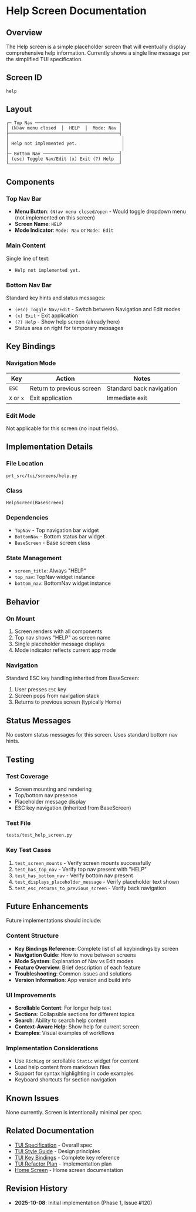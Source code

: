 # Help Screen Documentation

## Overview

The Help screen is a simple placeholder screen that will eventually display comprehensive help information. Currently shows a single line message per the simplified TUI specification.

## Screen ID

`help`

## Layout

```
┌─ Top Nav ────────────────────────────────┐
│ (N)av menu closed  │  HELP  │  Mode: Nav │
├──────────────────────────────────────────┤
│                                           │
│ Help not implemented yet.                 │
│                                           │
├─ Bottom Nav ─────────────────────────────┤
│ (esc) Toggle Nav/Edit (x) Exit (?) Help  │
└──────────────────────────────────────────┘
```

## Components

### Top Nav Bar
- **Menu Button**: `(N)av menu closed/open` - Would toggle dropdown menu (not implemented on this screen)
- **Screen Name**: `HELP`
- **Mode Indicator**: `Mode: Nav` or `Mode: Edit`

### Main Content
Single line of text:
- `Help not implemented yet.`

### Bottom Nav Bar
Standard key hints and status messages:
- `(esc) Toggle Nav/Edit` - Switch between Navigation and Edit modes
- `(x) Exit` - Exit application
- `(?) Help` - Show help screen (already here)
- Status area on right for temporary messages

## Key Bindings

### Navigation Mode

| Key | Action | Notes |
|-----|--------|-------|
| `ESC` | Return to previous screen | Standard back navigation |
| `X` or `x` | Exit application | Immediate exit |

### Edit Mode

Not applicable for this screen (no input fields).

## Implementation Details

### File Location
`prt_src/tui/screens/help.py`

### Class
`HelpScreen(BaseScreen)`

### Dependencies
- `TopNav` - Top navigation bar widget
- `BottomNav` - Bottom status bar widget
- `BaseScreen` - Base screen class

### State Management
- `screen_title`: Always "HELP"
- `top_nav`: TopNav widget instance
- `bottom_nav`: BottomNav widget instance

## Behavior

### On Mount
1. Screen renders with all components
2. Top nav shows "HELP" as screen name
3. Single placeholder message displays
4. Mode indicator reflects current app mode

### Navigation
Standard ESC key handling inherited from BaseScreen:
1. User presses `ESC` key
2. Screen pops from navigation stack
3. Returns to previous screen (typically Home)

## Status Messages

No custom status messages for this screen. Uses standard bottom nav hints.

## Testing

### Test Coverage
- Screen mounting and rendering
- Top/bottom nav presence
- Placeholder message display
- ESC key navigation (inherited from BaseScreen)

### Test File
`tests/test_help_screen.py`

### Key Test Cases
1. `test_screen_mounts` - Verify screen mounts successfully
2. `test_has_top_nav` - Verify top nav present with "HELP"
3. `test_has_bottom_nav` - Verify bottom nav present
4. `test_displays_placeholder_message` - Verify placeholder text shown
5. `test_esc_returns_to_previous_screen` - Verify back navigation

## Future Enhancements

Future implementations should include:

### Content Structure
- **Key Bindings Reference**: Complete list of all keybindings by screen
- **Navigation Guide**: How to move between screens
- **Mode System**: Explanation of Nav vs Edit modes
- **Feature Overview**: Brief description of each feature
- **Troubleshooting**: Common issues and solutions
- **Version Information**: App version and build info

### UI Improvements
- **Scrollable Content**: For longer help text
- **Sections**: Collapsible sections for different topics
- **Search**: Ability to search help content
- **Context-Aware Help**: Show help for current screen
- **Examples**: Visual examples of workflows

### Implementation Considerations
- Use `RichLog` or scrollable `Static` widget for content
- Load help content from markdown files
- Support for syntax highlighting in code examples
- Keyboard shortcuts for section navigation

## Known Issues

None currently. Screen is intentionally minimal per spec.

## Related Documentation

- [TUI Specification](../TUI_Specification.md) - Overall spec
- [TUI Style Guide](../TUI_Style_Guide.md) - Design principles
- [TUI Key Bindings](../TUI_Key_Bindings.md) - Complete key reference
- [TUI Refactor Plan](../TUI_REFACTOR_PLAN.md) - Implementation plan
- [Home Screen](HOME.md) - Home screen documentation

## Revision History

- **2025-10-08**: Initial implementation (Phase 1, Issue #120)
